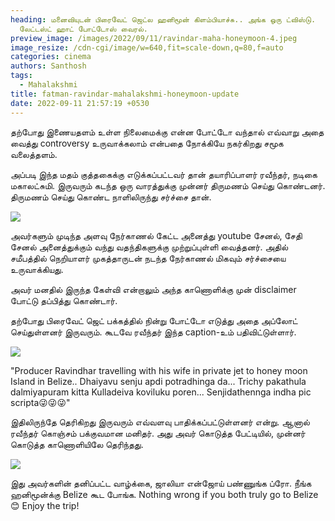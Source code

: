 ```yaml
---
heading: மனைவியுடன் பிரைவேட் ஜெட்ல ஹனிமூன் கிளம்பியாச்சு.. அங்க ஒரு ட்விஸ்டு.
  லேட்டஸ்ட் ஹாட் போட்டோஸ் வைரல்.
preview_image: /images/2022/09/11/ravindar-maha-honeymoon-4.jpeg
image_resize: /cdn-cgi/image/w=640,fit=scale-down,q=80,f=auto
categories: cinema
authors: Santhosh
tags:
  - Mahalakshmi
title: fatman-ravindar-mahalakshmi-honeymoon-update
date: 2022-09-11 21:57:19 +0530
---
```



தற்போது இணையதளம் உள்ள நிலைமைக்கு என்ன போட்டோ வந்தால் எவ்வாறு அதை வைத்து controversy உருவாக்கலாம் என்பதை நோக்கியே நகர்கிறது சமூக வலைத்தளம்.

அப்படி இந்த மதம் குத்தகைக்கு எடுக்கப்பட்டவர் தான் தயாரிப்பாளர் ரவீந்தர், நடிகை மகாலட்சுமி. இருவரும் கடந்த ஒரு வாரத்துக்கு முன்னர் திருமணம் செய்து கொண்டனர். திருமணம் செய்து கொண்ட நாளிலிருந்து சர்ச்சை தான்.

![](/images/2022/09/11/ravindar-maha-honeymoon-1.jpeg)

அவர்களும் முடிந்த அளவு நேர்காணல் கேட்ட அனைத்து youtube சேனல், சேதி சேனல் அனைத்துக்கும் வந்து வதந்திகளுக்கு முற்றுப்புள்ளி வைத்தனர். அதில் சமீபத்தில் நெறியாளர் முகத்தாருடன் நடந்த நேர்காணல் மிகவும் சர்ச்சையை உருவாக்கியது.

அவர் மனதில் இருந்த கேள்வி என்றாலும் அந்த காணொளிக்கு முன் disclaimer போட்டு தப்பித்து கொண்டார்.

தற்போது பிரைவேட் ஜெட் பக்கத்தில் நின்று போட்டோ எடுத்து அதை அப்லோட் செய்துள்ளனர் இருவரும். கூடவே ரவீந்தர் இந்த caption-உம் பதிவிட்டுள்ளார்.

![](/images/2022/09/11/ravindar-maha-honeymoon-2.jpeg)

"Producer Ravindhar travelling with his wife in private jet to honey moon Island in Belize..
Dhaiyavu senju apdi potradhinga da...
Trichy pakathula dalmiyapuram kitta Kulladeiva koviluku poren...
Senjidathennga indha pic scripta😜😜😜"

இதிலிருந்தே தெரிகிறது இருவரும் எவ்வளவு பாதிக்கப்பட்டுள்ளனர் என்று. ஆனால் ரவீந்தர் கொஞ்சம் பக்குவமான மனிதர். அது அவர் கொடுத்த பேட்டியில், முன்னர் கொடுத்த காணொளியிலே தெரிந்தது.

![](/images/2022/09/11/ravindar-maha-honeymoon-3.jpeg)

இது அவர்களின் தனிப்பட்ட வாழ்க்கை, ஜாலியா என்ஜோய் பண்ணுங்க ப்ரோ. நீங்க ஹனிமூன்க்கு Belize கூட போங்க. Nothing wrong if you both truly go to Belize 😊 Enjoy the trip!